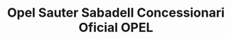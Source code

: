 ---
title: "Opel Sauter Sabadell Concessionari Oficial OPEL"
url: /sabadell/opel-sauter-sabadell-concessionari-oficial-opel/
shop: Autohaus
---